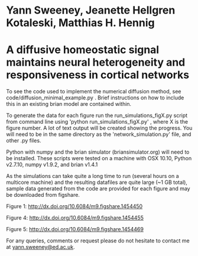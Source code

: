 # Yann Sweeney, Jeanette Hellgren Kotaleski, Matthias H. Hennig
# A diffusive homeostatic signal maintains neural heterogeneity and responsiveness in cortical networks

To see the code used to implement the numerical diffusion method, see code/diffusion_minimal_example.py . Brief instructions on how to include this in an existing brian model are contained within. 

To generate the data for each figure run the run_simulations_figX.py script from command line using
'python run_simulations_figX.py' , where X is the figure number. A lot of text output will be created showing the progress. You will need to be in the same directory as the 'network_simulation.py' file, and other .py files.  

Python with numpy and the brian simulator (briansimulator.org) will need to be installed. These scripts were tested on a machine with OSX 10.10, Python v2.7.10, numpy v1.9.2, and brian v1.4.1

As the simulations can take quite a long time to run (several hours on a multicore machine) and the resulting datafiles are quite large (~1 GB total), sample data generated from the code are provided for each figure and may be downloaded from figshare.

Figure 1: http://dx.doi.org/10.6084/m9.figshare.1454450

Figure 4: http://dx.doi.org/10.6084/m9.figshare.1454455 

Figure 5: http://dx.doi.org/10.6084/m9.figshare.1454469

For any queries, comments or request please do not hesitate to contact me at yann.sweeney@ed.ac.uk. 
